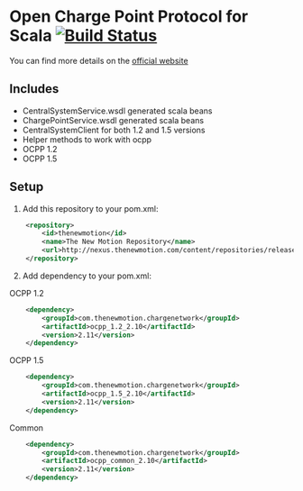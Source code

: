 # Open Charge Point Protocol for Scala [![Build Status](https://secure.travis-ci.org/thenewmotion/ocpp.png)](http://travis-ci.org/thenewmotion/ocpp)

You can find more details on the [official website](http://www.ocpp.nl/)

## Includes
* CentralSystemService.wsdl generated scala beans
* ChargePointService.wsdl generated scala beans
* CentralSystemClient for both 1.2 and 1.5 versions
* Helper methods to work with ocpp
* OCPP 1.2
* OCPP 1.5


## Setup

1. Add this repository to your pom.xml:
```xml
    <repository>
        <id>thenewmotion</id>
        <name>The New Motion Repository</name>
        <url>http://nexus.thenewmotion.com/content/repositories/releases-public</url>
    </repository>
```

2. Add dependency to your pom.xml:

OCPP 1.2
```xml
    <dependency>
        <groupId>com.thenewmotion.chargenetwork</groupId>
        <artifactId>ocpp_1.2_2.10</artifactId>
        <version>2.11</version>
    </dependency>
```

OCPP 1.5
```xml
    <dependency>
        <groupId>com.thenewmotion.chargenetwork</groupId>
        <artifactId>ocpp_1.5_2.10</artifactId>
        <version>2.11</version>
    </dependency>
```

Common
```xml
    <dependency>
        <groupId>com.thenewmotion.chargenetwork</groupId>
        <artifactId>ocpp_common_2.10</artifactId>
        <version>2.11</version>
    </dependency>
```